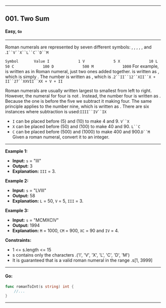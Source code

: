 ___
## 001. Two Sum 
#### Easy, **`Go`**

___
Roman numerals are represented by seven different symbols: , , , , , and .`I``V``X``L``C``D``M`

`Symbol       Value
I             1
V             5
X             10
L             50
C             100
D             500
M             1000`
For example,  is written as  in Roman numeral, just two ones added together. is written as , which is simply . The number is written as , which is .`2``II``12``XII``X + II``27``XXVII``XX + V + II`

Roman numerals are usually written largest to smallest from left to right. However, the numeral for four is not . Instead, the number four is
written as . Because the one is before the five we subtract it making four. The same principle applies to the number nine, which is written as . 
There are six instances where subtraction is used:`IIII``IV``IX`

* `I` can be placed before (5) and (10) to make 4 and 9. `V``X`
* `X` can be placed before (50) and (100) to make 40 and 90. `L``C`
* `C` can be placed before (500) and (1000) to make 400 and 900.`D``M`
Given a roman numeral, convert it to an integer.

 
___
**Example 1:**

* **Input:** `s` = "III"
* **Output:** 3
* **Explanation:** `III` = 3.

**Example 2:**

* **Input:** `s` = "LVIII"
* **Output:** 58
* **Explanation:** `L` = 50, `V` = 5, `III` = 3.

**Example 3:**

* **Input:** `s` = "MCMXCIV"
* **Output:** 1994
* **Explanation:** `M` = 1000, `CM` = 900, `XC` = 90 and `IV` = 4.
 

**Constraints:**

* 1 <= s.length <= 15
* s contains only the characters .('I', 'V', 'X', 'L', 'C', 'D', 'M')
* It is guaranteed that is a valid roman numeral in the range .s[1, 3999]
---
#### Go:
```Go
func romanToInt(s string) int {
    //...
}
```
---
